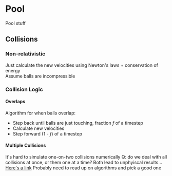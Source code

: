 Pool
====
Pool stuff

Collisions
----------
### Non-relativistic
Just calculate the new velocities using Newton's laws + conservation of energy  
Assume balls are incompressible


### Collision Logic
#### Overlaps
Algorithm for when balls overlap:
 - Step back until balls are just touching, fraction *f* of a timestep
 - Calculate new velocities
 - Step forward (1 - *f*) of a timestep

#### Multiple Collisions
It's hard to simulate one-on-two collisions numerically
Q: do we deal with all collisions at once, or them one at a time?
Both lead to unphyiscal results...
[Here's a link](https://stackoverflow.com/questions/16423466/how-to-handle-multiple-simultaneous-elastic-collisions)
Probably need to read up on algorithms and pick a good one
